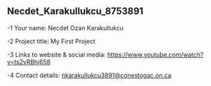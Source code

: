 ## Necdet_Karakullukcu_8753891

-1 Your name: Necdet Ozan Karakullukcu    

-2 Project title: My First Project

-3 Links to website & social media: https://www.youtube.com/watch?v=ts2vRBhj658

-4 Contact details: nkarakullukcu3891@conestogac.on.ca
